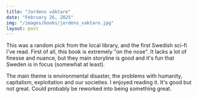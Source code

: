 ```yaml
---
title: "Jordens väktare"
date: "February 26, 2025"
img: "/images/books/jordens_vaktare.jpg"
layout: post
---
```


This was a random pick from the local library, and the first Swedish sci-fi I've read.
First of all, this book is extremely "on the nose". It lacks a lot of finesse and nuance, but they main storyline is good and it's fun that Sweden is in focus (somewhat at least).

The main theme is environmental disaster, the problems with humanity, capitalism, exploitation and our societies.
I enjoyed reading it. It's good but not great. Could probably be reworked into being something great.